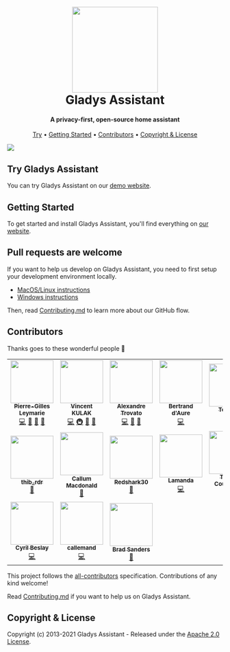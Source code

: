 <h1 align="center">
  <br>
	<img src="https://gladysassistant.com/en/img/external/github-gladys-logo.png" width="200">
  <br>
  Gladys Assistant
</h1>

<h4 align="center">A privacy-first, open-source home assistant</h4>

<p align="center">
</p>

<p align="center">
  <a href="#try-gladys-assistant">Try</a> •
  <a href="#getting-started">Getting Started</a> •
  <a href="#contributors">Contributors</a> •
  <a href="#copyright--license">Copyright & License</a> 
</p>

<img src="https://gladysassistant.com/en/img/external/github-gladys-4-mockups-devices.jpg" />

## Try Gladys Assistant

You can try Gladys Assistant on our [demo website](https://demo.gladysassistant.com).

## Getting Started

To get started and install Gladys Assistant, you'll find everything on [our website](https://gladysassistant.com).

## Pull requests are welcome

If you want to help us develop on Gladys Assistant, you need to first setup your development environment locally.

- [MacOS/Linux instructions](https://gladysassistant.com/en/docs/dev/setup-development-environment-mac-linux/)
- [Windows instructions](https://gladysassistant.com/en/docs/dev/setup-development-environment-windows/)

Then, read [Contributing.md](https://github.com/gladysassistant/Gladys/blob/master/.github/CONTRIBUTING.md) to learn more about our GitHub flow.

## Contributors

Thanks goes to these wonderful people 👏

<!-- ALL-CONTRIBUTORS-LIST:START - Do not remove or modify this section -->
<!-- prettier-ignore-start -->
<!-- markdownlint-disable -->
<table>
  <tr>
    <td align="center"><a href="https://pierregillesleymarie.com"><img src="https://avatars0.githubusercontent.com/u/7365207?v=4" width="100px;" alt=""/><br /><sub><b>Pierre-Gilles Leymarie</b></sub></a><br /><a href="https://github.com/GladysAssistant/Gladys/commits?author=Pierre-Gilles" title="Code">💻</a> <a href="#business-Pierre-Gilles" title="Business development">💼</a> <a href="https://github.com/GladysAssistant/Gladys/commits?author=Pierre-Gilles" title="Documentation">📖</a> <a href="#ideas-Pierre-Gilles" title="Ideas, Planning, & Feedback">🤔</a></td>
    <td align="center"><a href="https://github.com/VonOx"><img src="https://avatars2.githubusercontent.com/u/1528694?v=4" width="100px;" alt=""/><br /><sub><b>Vincent KULAK</b></sub></a><br /><a href="https://github.com/GladysAssistant/Gladys/commits?author=VonOx" title="Code">💻</a> <a href="#infra-VonOx" title="Infrastructure (Hosting, Build-Tools, etc)">🚇</a> <a href="https://github.com/GladysAssistant/Gladys/commits?author=VonOx" title="Documentation">📖</a> <a href="#ideas-VonOx" title="Ideas, Planning, & Feedback">🤔</a></td>
    <td align="center"><a href="http://www.trovato.fr"><img src="https://avatars2.githubusercontent.com/u/1839717?v=4" width="100px;" alt=""/><br /><sub><b>Alexandre Trovato</b></sub></a><br /><a href="https://github.com/GladysAssistant/Gladys/commits?author=atrovato" title="Code">💻</a> <a href="https://github.com/GladysAssistant/Gladys/commits?author=atrovato" title="Documentation">📖</a> <a href="#ideas-atrovato" title="Ideas, Planning, & Feedback">🤔</a></td>
    <td align="center"><a href="https://github.com/bertrandda"><img src="https://avatars1.githubusercontent.com/u/18148265?v=4" width="100px;" alt=""/><br /><sub><b>Bertrand d'Aure</b></sub></a><br /><a href="https://github.com/GladysAssistant/Gladys/commits?author=bertrandda" title="Code">💻</a></td>
    <td align="center"><a href="https://github.com/Terdious"><img src="https://avatars0.githubusercontent.com/u/35010958?v=4" width="100px;" alt=""/><br /><sub><b>Terdious</b></sub></a><br /><a href="https://github.com/GladysAssistant/Gladys/commits?author=Terdious" title="Code">💻</a> <a href="#ideas-Terdious" title="Ideas, Planning, & Feedback">🤔</a></td>
    <td align="center"><a href="https://github.com/sescandell"><img src="https://avatars0.githubusercontent.com/u/1559970?v=4" width="100px;" alt=""/><br /><sub><b>Stéphane</b></sub></a><br /><a href="https://github.com/GladysAssistant/Gladys/commits?author=sescandell" title="Code">💻</a> <a href="#infra-sescandell" title="Infrastructure (Hosting, Build-Tools, etc)">🚇</a> <a href="#ideas-sescandell" title="Ideas, Planning, & Feedback">🤔</a></td>
    <td align="center"><a href="http://fischerdesign.co"><img src="https://avatars1.githubusercontent.com/u/8835133?v=4" width="100px;" alt=""/><br /><sub><b>Scott Fischer</b></sub></a><br /><a href="#translation-Scott-Fischer" title="Translation">🌍</a></td>
  </tr>
  <tr>
    <td align="center"><a href="https://github.com/thib-rdr"><img src="https://avatars2.githubusercontent.com/u/6746308?v=4" width="100px;" alt=""/><br /><sub><b>thib_rdr</b></sub></a><br /><a href="https://github.com/GladysAssistant/Gladys/commits?author=thib-rdr" title="Documentation">📖</a></td>
    <td align="center"><a href="http://www.callum-macdonald.com/"><img src="https://avatars0.githubusercontent.com/u/690997?v=4" width="100px;" alt=""/><br /><sub><b>Callum Macdonald</b></sub></a><br /><a href="https://github.com/GladysAssistant/Gladys/commits?author=chmac" title="Documentation">📖</a></td>
    <td align="center"><a href="https://github.com/Redshark30"><img src="https://avatars1.githubusercontent.com/u/38568609?v=4" width="100px;" alt=""/><br /><sub><b>Redshark30</b></sub></a><br /><a href="https://github.com/GladysAssistant/Gladys/commits?author=Redshark30" title="Documentation">📖</a></td>
    <td align="center"><a href="https://github.com/guillaumeLamanda"><img src="https://avatars0.githubusercontent.com/u/10440081?v=4" width="100px;" alt=""/><br /><sub><b>Lamanda </b></sub></a><br /><a href="https://github.com/GladysAssistant/Gladys/commits?author=guillaumeLamanda" title="Code">💻</a></td>
    <td align="center"><a href="https://github.com/link39"><img src="https://avatars0.githubusercontent.com/u/2229692?v=4" width="100px;" alt=""/><br /><sub><b>Thibaut Courvoisier</b></sub></a><br /><a href="https://github.com/GladysAssistant/Gladys/commits?author=link39" title="Code">💻</a></td>
    <td align="center"><a href="http://lebarzic.fr"><img src="https://avatars2.githubusercontent.com/u/1555884?v=4" width="100px;" alt=""/><br /><sub><b>Frédéric Le Barzic</b></sub></a><br /><a href="https://github.com/GladysAssistant/Gladys/commits?author=hotfix31" title="Code">💻</a></td>
    <td align="center"><a href="https://github.com/NickDub"><img src="https://avatars1.githubusercontent.com/u/32032645?v=4" width="100px;" alt=""/><br /><sub><b>NickDub</b></sub></a><br /><a href="https://github.com/GladysAssistant/Gladys/commits?author=NickDub" title="Code">💻</a></td>
  </tr>
  <tr>
    <td align="center"><a href="http://www.fotozik.fr"><img src="https://avatars3.githubusercontent.com/u/1773153?v=4" width="100px;" alt=""/><br /><sub><b>Cyril Beslay</b></sub></a><br /><a href="https://github.com/GladysAssistant/Gladys/commits?author=cicoub13" title="Code">💻</a></td>
    <td align="center"><a href="https://github.com/callemand"><img src="https://avatars2.githubusercontent.com/u/11317212?v=4" width="100px;" alt=""/><br /><sub><b>callemand</b></sub></a><br /><a href="https://github.com/GladysAssistant/Gladys/commits?author=callemand" title="Code">💻</a></td>
    <td align="center"><a href="https://github.com/thebradleysanders"><img src="https://avatars2.githubusercontent.com/u/10698631?v=4" width="100px;" alt=""/><br /><sub><b>Brad Sanders</b></sub></a><br /><a href="https://github.com/GladysAssistant/Gladys/commits?author=thebradleysanders" title="Documentation">📖</a></td>
  </tr>
</table>

<!-- markdownlint-enable -->
<!-- prettier-ignore-end -->

<!-- ALL-CONTRIBUTORS-LIST:END -->

This project follows the [all-contributors](https://github.com/all-contributors/all-contributors) specification. Contributions of any kind welcome!

Read [Contributing.md](https://github.com/gladysassistant/Gladys/blob/master/.github/CONTRIBUTING.md) if you want to help us on Gladys Assistant.

## Copyright & License

Copyright (c) 2013-2021 Gladys Assistant - Released under the [Apache 2.0 License](https://github.com/gladysassistant/Gladys/blob/master/LICENSE).
